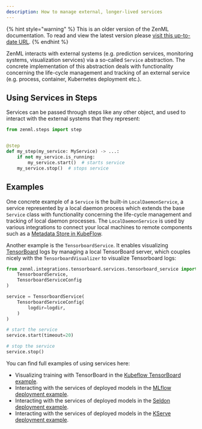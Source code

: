 ```yaml
---
description: How to manage external, longer-lived services
---
```


{% hint style="warning" %}
This is an older version of the ZenML documentation. To read and view the latest version please [visit this up-to-date URL](https://docs.zenml.io).
{% endhint %}


ZenML interacts with external systems (e.g. prediction services, monitoring
systems, visualization services) via a so-called `Service` abstraction.
The concrete implementation of this abstraction deals with functionality
concerning the life-cycle management and tracking of an external service 
(e.g. process, container, Kubernetes deployment etc.).

## Using Services in Steps

Services can be passed through steps like any other object, and used to 
interact with the external systems that they represent:

```python
from zenml.steps import step


@step
def my_step(my_service: MyService) -> ...:
    if not my_service.is_running:
        my_service.start()  # starts service
    my_service.stop()  # stops service
```

## Examples

One concrete example of a `Service` is the built-in `LocalDaemonService`, a
service represented by a local daemon process which extends the base `Service`
class with functionality concerning the life-cycle management and tracking
of local daemon processes. The `LocalDaemonService` is used by various
integrations to connect your local machines to remote components such as a
[Metadata Store in KubeFlow](../../mlops-stacks/metadata-stores/kubeflow.md).

Another example is the `TensorboardService`.
It enables visualizing [TensorBoard](https://www.tensorflow.org/tensorboard)
logs by managing a local TensorBoard server, which couples nicely with
the `TensorboardVisualizer` to visualize Tensorboard logs:

```python
from zenml.integrations.tensorboard.services.tensorboard_service import (
    TensorboardService,
    TensorboardServiceConfig
)

service = TensorboardService(
    TensorboardServiceConfig(
        logdir=logdir,
    )
)

# start the service
service.start(timeout=20)

# stop the service
service.stop()
```

You can find full examples of using services here:

* Visualizing training with TensorBoard in the
[Kubeflow TensorBoard example](https://github.com/zenml-io/zenml/tree/main/examples/kubeflow_pipelines_orchestration).
* Interacting with the services of deployed models in the
[MLflow deployment example](https://github.com/zenml-io/zenml/tree/main/examples/mlflow_deployment).
* Interacting with the services of deployed models in the
[Seldon deployment example](https://github.com/zenml-io/zenml/tree/main/examples/seldon_deployment).
* Interacting with the services of deployed models in the
[KServe deployment example](https://github.com/zenml-io/zenml/tree/main/examples/kserve_deployment).
